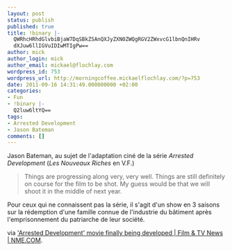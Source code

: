 ```yaml
---
layout: post
status: publish
published: true
title: !binary |-
  QWRhcHRhdGlvbiBjaW7DqSBkZSAnQXJyZXN0ZWQgRGV2ZWxvcG1lbnQnIHRv
  dXJuw6llIGVuIDIwMTIgPw==
author: mick
author_login: mick
author_email: mickael@flochlay.com
wordpress_id: 753
wordpress_url: http://morningcoffee.mickaelflochlay.com/?p=753
date: 2011-09-16 14:31:49.000000000 +02:00
categories:
- Fun
- !binary |-
  Q2luw6ltYQ==
tags:
- Arrested Development
- Jason Bateman
comments: []
---
```

Jason Bateman, au sujet de l'adaptation ciné de la série <em>Arrested Development</em> (<em>Les Nouveaux Riches</em> en V.F.)
<blockquote>Things are progressing along very, very well. Things are still definitely on course for the film to be shot. My guess would be that we will shoot it in the middle of next year.</blockquote>
Pour ceux qui ne connaissent pas la série, il s'agit d'un show en 3 saisons sur la rédemption d'une famille connue de l'industrie du bâtiment après l'emprisonnement du patriarche de leur société.

via <a href="http://www.nme.com/filmandtv/news/arrested-development-movie-finally-being-develope/246357">'Arrested Development' movie finally being developed | Film &amp; TV News | NME.COM</a>.
